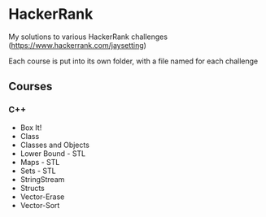 # HackerRank
My solutions to various HackerRank challenges (https://www.hackerrank.com/jaysetting)

Each course is put into its own folder, with a file named for each challenge

## Courses
### C++
- Box It!
- Class
- Classes and Objects
- Lower Bound - STL
- Maps - STL
- Sets - STL
- StringStream
- Structs
- Vector-Erase
- Vector-Sort

